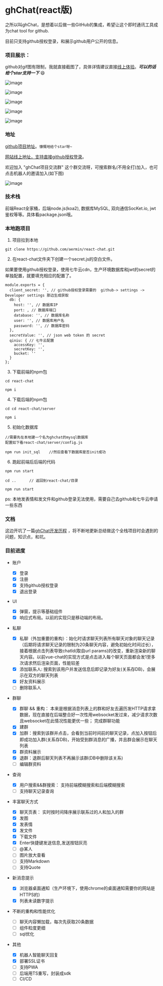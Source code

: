 # ghChat(react版)

之所以叫ghChat，是想着以后做一些GitHub的集成，希望让这个即时通讯工具成为chat tool for github.

目前只支持github授权登录，和展示github用户公开的信息。


### 项目展示：

github对gif图有限制，我就直接截图了，具体详情建议直接[线上体验](https://im.aermin.top)。***可以的话给个star支持一下*** 😄

![image](https://user-images.githubusercontent.com/24861316/53351929-e1d33300-395c-11e9-84a9-0a9fd793b5a1.png)


![image](https://user-images.githubusercontent.com/24861316/53295822-b3f7cc80-383e-11e9-83b4-82a12bd4a24f.png)

![image](https://user-images.githubusercontent.com/24861316/53296063-eb687800-3842-11e9-9da3-ab1c312c673d.png)

![image](https://user-images.githubusercontent.com/24861316/53296160-afcead80-3844-11e9-9827-4b03303fcd3d.png)

![image](https://user-images.githubusercontent.com/24861316/53351432-4346d200-395c-11e9-936e-e08d887f1355.png)


### 地址

[github项目地址](https://github.com/aermin/react-chat)。`慷慨地给个star呀~`


[网站线上地址，支持直接github授权登录](https://im.aermin.top)。

欢迎加入 "ghChat项目交流群" 这个群交流呀，可搜索群名(不用全打)加入，也可点击机器人的邀请加入(如下图)

![image](https://user-images.githubusercontent.com/24861316/53296199-6337a200-3845-11e9-8435-3f5480cca602.png)


### 技术栈

前端React全家桶，后端node.js(koa2), 数据库MySQL, 双向通信SocKet.io, jwt鉴权等等。具体看package.json哦。

### 本地跑项目

1. 项目拉到本地
```
git clone https://github.com/aermin/react-chat.git
```


2. 在react-chat文件夹下创建一个secret.js的空白文件。

如果要使用github授权登录，使用七牛云cdn，生产环境数据库和jwt的secret的单独配置，就要填充相应的配置了。
```
module.exports = {
  client_secret: '', // github授权登录需要的  github-> settings ->  Developer settings 那边生成获取
  db: {
    host: '', // 数据库IP
    port: , // 数据库端口
    database: '', // 数据库名称
    user: '', // 数据库用户名
    password: '', // 数据库密码
  },
  secretValue: '', // json web token 的 secret
  qiniu: { // 七牛云配置
    accessKey: '',
    secretKey: '',
    bucket: ''
  }
};
```

3. 下载前端的npm包
```
cd react-chat
```

```
npm i
```

4. 下载后端的npm包
```
cd cd react-chat/server 
```

```
npm i
```

5. 初始化数据库
```
//需要先在本地建一个名为ghchat的mysql数据库
配置如下看react-chat/server/config.js

npm run init_sql    //然后查看下数据库是否init成功
```

6. 跑起前端后后端的代码
```
npm run start
```

```
cd ..      // 返回到react-chat/目录
```

```
npm run start
```

ps: 本地发表情和发文件和github登录无法使用，需要自己去github和七牛云申请一些东西

### 文档

这边开坑了一篇[ghChat开发历程](https://github.com/aermin/blog/issues/60) ，将不断地更新总结做这个全栈项目时会遇到的问题，知识点，和坑。

### 目前进度

- 账户

  - [x] 登录
  - [x] 注册
  - [x] 支持github授权登录 
  - [x] 退出登录

- UI
    - [x] 弹窗，提示等基础组件
    - [x] 响应式布局。以前的实现只是移动端的布局。

- 私聊

  - [x] 私聊（外加重要的重构）：始化时请求聊天列表所有聊天对象的聊天记录（后期将请求聊天记录的限制为20条聊天内容，避免初始化时间过长），接着根据点击列表导致chatId(取自url params)的改变，重新渲染新的聊天内容。以前vue-chat的实现方式是点击进入每个聊天页面都会发1至多次请求然后渲染页面，性能较差
  - [x] 添加联系人: 搜索到该用户并发送信息后即记录为好友(关系存DB)，会展示在双方的聊天列表
  - [x] 好友资料展示
  - [ ] 删除联系人

- 群聊

  - [x] 群聊 && 重构： 本来是根据消息列表上的群和好友去遍历发HTTP请求拿数据，现在直接在后端整合好一次性用websocket发过来，减少请求次数且websocket在此情况性能更优一些； 完成群聊功能
  - [x] 建群
  - [x] 加群：搜索到该群并点击，会看到当前时间前的聊天记录，点加入按钮后即成功加入群(关系存DB)，开始受到群消息的广播，并且群会展示在聊天列表
  - [x] 群资料展示
  - [x] 退群：退群后聊天列表不再展示该群(DB中删除该关系)
  - [ ] 编辑群资料

- 查询

  - [x] 用户搜索&&群搜索： 支持前端模糊搜索和后端模糊搜索
  - [ ] 支持聊天记录查询

- 丰富聊天方式

  - [x] 聊天页表： 实时按时间降序展示联系过的人和加入的群
  - [x] 发图
  - [x] 发表情
  - [x] 发文件
  - [x] 下载文件
  - [x] Enter快捷键发送信息,发送按钮灰亮
  - [ ] @某人
  - [ ] 图片放大查看
  - [ ] 支持Markdown
  - [ ] 支持Quote

- 新消息提示

  - [x] 浏览器桌面通知（生产环境下，使用chrome的桌面通知需要你的网站是HTTPS的）
  - [x] 列表未读数字提示

- 不断的重构和性能优化
  - [ ] 聊天内容懒加载，每次先获取20条数据
  - [ ] 组件粒度更细
  - [ ] sql优化

- 其他

  - [x] 机器人智能聊天回复
  - [x] 部署SSL证书
  - [ ] 支持PWA
  - [ ] 后端用TS重写，封装成sdk
  - [ ] CI/CD
